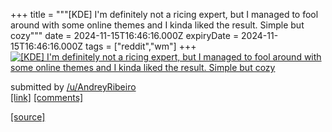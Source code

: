 +++
title = """[KDE] I'm definitely not a ricing expert, but I managed to fool around with some online themes and I kinda liked the result. Simple but cozy"""
date = 2024-11-15T16:46:16.000Z
expiryDate = 2024-11-15T16:46:16.000Z
tags = ["reddit","wm"]
+++
[![[KDE] I'm definitely not a ricing expert, but I managed to fool around with some online themes and I kinda liked the result. Simple but cozy](https://preview.redd.it/yiwo1hgxg31e1.png?width=640&crop=smart&auto=webp&s=aa5e2bbc525ad43abcbbdad254b432a73020a345 "[KDE] I'm definitely not a ricing expert, but I managed to fool around with some online themes and I kinda liked the result. Simple but cozy")](https://www.reddit.com/r/unixporn/comments/1gs0nyg/kde_im_definitely_not_a_ricing_expert_but_i/)

submitted by [/u/AndreyRibeiro](https://www.reddit.com/user/AndreyRibeiro)  
[\[link\]](https://i.redd.it/yiwo1hgxg31e1.png) [\[comments\]](https://www.reddit.com/r/unixporn/comments/1gs0nyg/kde_im_definitely_not_a_ricing_expert_but_i/)

[[source]](https://www.reddit.com/r/unixporn/comments/1gs0nyg/kde_im_definitely_not_a_ricing_expert_but_i/)
